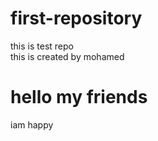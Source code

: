 # first-repository
this is test repo <br>
this is created by mohamed
<h1>hello my friends</h1>
<p>iam happy</p>
